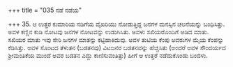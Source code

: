+++
title = "035 ನಡೆ ನಡೆಯ"

+++
35. ಆ ಉತ್ತರ ಕುಮಾರಿಯ ನಡಿಗೆಯ ವೈಖರಿಯು ನೋಡುತ್ತಿದ್ದ ಜನಗಳ ಮನಸ್ಸಿನ ಚಲನೆಯನ್ನು ಬಂಧಿಸಿತ್ತು. ಅವಳ ಕಣ್ಣಿನ ಕುಡಿ ನೋಟವು ಜನಗಳ ನೋಟವನ್ನು ಉಡುಗಿಸಿತು. ಅವಳು ಸಖಿಯರೊಂದಿಗೆ ಆಡಿದ ಮಾತು. ಸಖಿಯರ ಮಾತು ಇವು ಸೇರಿ ಜನಗಳ ಮಾತನ್ನು ಕಟ್ಟಿಹಾಕಿದುವು. ಅವಳ ತುಟಿಯ ಕೆಂಪು ಅವರುಗಳ ಮೈಯ ಕೆಂಪನ್ನು ಕೆಡಿಸಿತ್ತು. ಅವಳ ಸೊಂಟದ ತೆಳುತನ (ಬಡತನವು) ವಿಟಜನರ ಬಡತನವನ್ನು ಹೆಚ್ಚಿಸಿತು (ಅಂದರೆ ಅವಳ ಸೌಂದರ್ಯದ ಶ್ರೀಮಂತಿಕೆಯ ಮುಂದೆ ಅವರ ಬಡತನ ಎದ್ದು ಕಾಣಿಸುವಂತಿತ್ತು) ಹೀಗೆ ಆ ಉತ್ತರೆ ನಡೆದುಕೊಂಡು ಬಂದಳು.